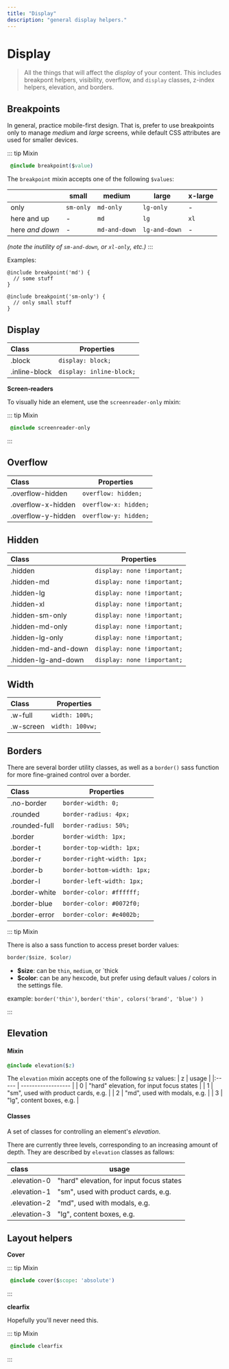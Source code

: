 ```yaml
---
title: "Display"
description: "general display helpers."
---
```



# Display

> All the things that will affect the _display_ of your content. This includes breakpont helpers, visibility, overflow, and `display` classes, z-index helpers, elevation, and borders.

## Breakpoints

In general, practice mobile-first design. That is, prefer to use breakpoints only to manage _medium_ and _large_
screens, while default CSS attributes are used for smaller devices.

::: tip Mixin
``` css
 @include breakpoint($value)
```

The `breakpoint` mixin accepts one of the following `$values`:

|                 | small     |   medium      | large         | x-large  |
|:--------------- | --------- | ------------- | ------------- | ---------|
| only            | `sm-only` | `md-only`     | `lg-only`     | -        |
| here and up     | -         | `md`          | `lg`          | `xl`     |
| here _and down_ | -         | `md-and-down` | `lg-and-down` | -        |


_(note the inutility of `sm-and-down`, or `xl-only`, etc.)_
:::
 

Examples:
```
@include breakpoint('md') {
  // some stuff
}

@include breakpoint('sm-only') {
  // only small stuff
}

```


## Display

| Class                                         | Properties               |
|:--------------------------------------------- | ------------------------ |
| <span class="color-link">.block   </span>     | `display: block;`        |
| <span class="color-link">.inline-block</span> | `display: inline-block;` |

**Screen-readers**

To visually hide an element, use the `screenreader-only` mixin:

::: tip Mixin
``` css
 @include screenreader-only 
```
:::


## Overflow

| Class                                              | Properties            |
|:-------------------------------------------------- | --------------------- |
| <span class="color-link">.overflow-hidden</span>   | `overflow: hidden;`   |
| <span class="color-link">.overflow-x-hidden</span> | `overflow-x: hidden;` |
| <span class="color-link">.overflow-y-hidden</span> | `overflow-y: hidden;` |



## Hidden

| Class                                               | Properties            |
|:--------------------------------------------------- | --------------------- |
| <span class="color-link">.hidden   </span>          | `display: none !important;` |
| <span class="color-link">.hidden-md</span>          | `display: none !important;` |
| <span class="color-link">.hidden-lg</span>          | `display: none !important;` |
| <span class="color-link">.hidden-xl</span>          | `display: none !important;` |
| <span class="color-link">.hidden-sm-only</span>     | `display: none !important;` |
| <span class="color-link">.hidden-md-only</span>     | `display: none !important;` |
| <span class="color-link">.hidden-lg-only</span>     | `display: none !important;` |
| <span class="color-link">.hidden-md-and-down</span> | `display: none !important;` |
| <span class="color-link">.hidden-lg-and-down</span> | `display: none !important;` |



## Width

| Class                                     | Properties      |
|:----------------------------------------- | --------------- |
| <span class="color-link">.w-full</span>   | `width: 100%;`  |
| <span class="color-link">.w-screen</span> | `width: 100vw;` |



## Borders

There are several border utility classes, as well as a `border()` sass function for more fine-grained control over a border.

| Class                                         | Properties            |
|:--------------------------------------------- | --------------------- |
| <span class="color-link">.no-border</span>    | `border-width: 0;` |
| <span class="color-link">.rounded</span>      | `border-radius: 4px;` |
| <span class="color-link">.rounded-full</span> | `border-radius: 50%;` |
| <span class="color-link">.border</span>       | `border-width: 1px;` |
| <span class="color-link">.border-t</span>     | `border-top-width: 1px;` |
| <span class="color-link">.border-r</span>     | `border-right-width: 1px;` |
| <span class="color-link">.border-b</span>     | `border-bottom-width: 1px;` |
| <span class="color-link">.border-l</span>     | `border-left-width: 1px;` |
| <span class="color-link">.border-white</span> | `border-color: #ffffff;` |
| <span class="color-link">.border-blue</span>  | `border-color: #0072f0;` |
| <span class="color-link">.border-error</span> | `border-color: #e4002b;` |


::: tip Mixin

There is also a sass function to access preset border values:
``` css
border($size, $color)
```
* **$size**: can be `thin`, `medium`, or `thick
* **$color**: can be any hexcode, but prefer using default values / colors in the settings file.

example: `border('thin')`, `border('thin', colors('brand', 'blue') )`

:::


## Elevation

#### Mixin
``` css
@include elevation($z)
```

The `elevation` mixin accepts one of the following `$z` values:
| z     |   usage            |
|:----- | ------------------ |
| 0     | "hard" elevation, for input focus states |
| 1     | "sm", used with product cards, e.g.      |
| 2     | "md", used with modals, e.g.             |
| 3     | "lg", content boxes, e.g.                |



#### Classes
A set of classes for controlling an element's _elevation_.

There are currently three levels, corresponding to an increasing amount of depth. They are described by `elevation` classes as fallows:

| class                                         |   usage                                  |
|:--------------------------------------------- | ---------------------------------------- |
| <span class="color-link">.elevation-0</span>  | "hard" elevation, for input focus states |
| <span class="color-link">.elevation-1</span>  | "sm", used with product cards, e.g.      |
| <span class="color-link">.elevation-2</span>  | "md", used with modals, e.g.             |
| <span class="color-link">.elevation-3</span>  | "lg", content boxes, e.g.                |

## Layout helpers

**Cover**

::: tip Mixin
``` css
 @include cover($scope: 'absolute')
```
:::


**clearfix**

Hopefully you'll never need this.

::: tip Mixin
``` css
 @include clearfix
```
:::
